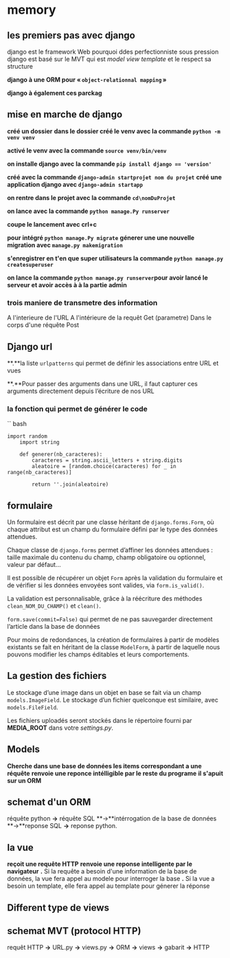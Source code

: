 # memory
## les premiers pas avec django 

django est le framework Web pourquoi ddes perfectionniste sous pression
django est basé sur le MVT qui est _model view template_ et le respect sa structure 

**django à une ORM pour « `object-relationnal mapping` »**

**django à également ces parckag**

## mise en marche de django 

**créé un dossier**
**dans le dossier créé le venv avec la commande `python -m venv venv`**

**activé le venv avec la commande `source venv/bin/venv`**

**on installe django avec la commande `pip install django == 'version'`**

**créé avec la commande `django-admin startprojet nom du projet`**
**créé une application django avec `django-admin startapp`**

**on rentre dans le projet avec la commande `cd\nomDuProjet`**

**on lance avec  la commande `python manage.Py runserver`**

**coupe le lancement avec crl+c**

**pour intégré `python manage.Py migrate`** 
**génerer une une nouvelle migration avec `manage.py makemigration`**

**s'enregistrer en t'en que super utilisateurs la commande ``python manage.py createsuperuser``**

**on lance la commande `python manage.py runserver`pour avoir lancé le serveur et avoir accès à à la partie admin**

### trois maniere de  transmetre des information 
A l'interieure de l'URL
A l'intérieure de la requêt Get (parametre)
Dans le corps d'une réquête Post

## Django url 
**.**la liste `urlpatterns` qui permet de définir les associations entre URL et vues

**.**Pour passer des arguments dans une URL, il faut capturer ces arguments directement depuis l’écriture de nos URL

### la fonction qui permet de générer le code
   
`` bash

    import random
        import string

        def generer(nb_caracteres):
            caracteres = string.ascii_letters + string.digits
            aleatoire = [random.choice(caracteres) for _ in range(nb_caracteres)]
            
            return ''.join(aleatoire)


## formulaire

Un formulaire est décrit par une classe héritant de `django.forms.Form`, où chaque attribut est un champ du formulaire défini par le type des données attendues.  

Chaque classe de `django.forms`  permet d’affiner les données attendues : taille maximale du contenu du champ, champ obligatoire ou optionnel, valeur par défaut…

Il est possible de récupérer un objet `Form` après la validation du formulaire et de vérifier si les données envoyées sont valides, via `form.is_valid()`.

La validation est personnalisable, grâce à la réécriture des méthodes `clean_NOM_DU_CHAMP()`  et `clean()`.

`form.save(commit=False)`  qui permet de ne pas sauvegarder directement l’article dans la base de données

Pour moins de redondances, la création de formulaires à partir de modèles existants se fait en héritant de la classe `ModelForm`, à partir de laquelle nous pouvons modifier les champs éditables et leurs comportements.

## La gestion des fichiers

Le stockage d’une image dans un objet en base se fait via un champ `models.ImageField`. Le stockage d’un fichier quelconque est similaire, avec `models.FileField`.

Les fichiers uploadés seront stockés dans le répertoire fourni par **MEDIA_ROOT**  dans votre *settings.py*.

## Models
**Cherche dans une base de données les items correspondant a une réquête**
**renvoie une reponce intélligible par le reste du programe**
**il s'apuit sur un ORM**
## schemat d'un ORM
réquête python **->** réquête SQL **->**intérrogation de la base de données **->**reponse SQL **->** reponse python.  
## la vue
**reçoit une requête HTTP**
**renvoie une reponse intelligente par le navigateur**
**.** Si la requête a besoin d'une information de la base de données, la vue fera appel au modele pour interroger la base
**.** Si la vue  a besoin un template, elle fera appel au template pour génerer la réponse
## Different type de views

## schemat MVT (protocol HTTP)
 requêt HTTP **->** URL.py **->** views.py **->** ORM **->** views **->** gabarit **->** HTTP

